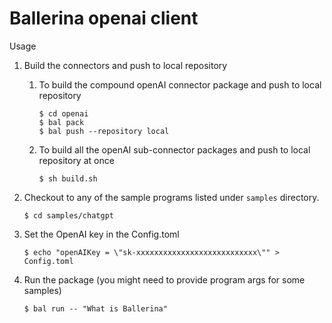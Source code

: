 # Ballerina openai client

Usage

1. Build the connectors and push to local repository
    1. To build the compound openAI connector package and push to local repository
        ```
        $ cd openai
        $ bal pack
        $ bal push --repository local
        ```
    2. To build all the openAI sub-connector packages and push to local repository at once
        ```
        $ sh build.sh
        ```
2. Checkout to any of the sample programs listed under `samples` directory.
   ```
   $ cd samples/chatgpt
   ```
3. Set the OpenAI key in the Config.toml
   ```
   $ echo "openAIKey = \"sk-xxxxxxxxxxxxxxxxxxxxxxxxxxx\"" > Config.toml
   ```

4. Run the package (you might need to provide program args for some samples)
    ```
    $ bal run -- "What is Ballerina"
    ```
